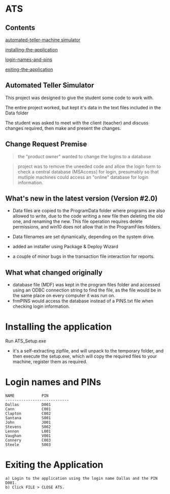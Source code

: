 # ATS
## Contents
[automated-teller-machine simulator](#automated-teller-simulator)

[installing-the-application](#installing-the-application)

[login-names-and-pins](#login-names-and-pins)

[exiting-the-application](#exiting-the-application)


Automated Teller Simulator
------------------------------------------------------------
This project was designed to give the student some code to work with.

The entire project worked, but kept it's data in the text files included in the Data folder

The student was asked to meet with the client (teacher) and discuss changes required, then make and present the changes.

## Change Request Premise
> the "product owner" wanted to change the logins to a database

> project was to remove the uneeded code and allow the login form to check a central database (MSAccess) for login, 
presumably so that mutliple machines could access an "online" database for login information.

## What's new in the latest version (Version #2.0)
- Data files are copied to the ProgramData folder where programs are also allowed to write, due to the code writing a new file then deleting the old one, and renaming the new.  This file operation requires delete permissions, and win10 does not allow that in the ProgramFiles folders.

- Data filenames are set dynamically, depending on the system drive. 

- added an installer using Package & Deploy Wizard

- a couple of minor bugs in the transaction file interaction for reports.

## What what changed originally
- database file (MDF) was kept in the program files folder and accessed using an ODBC connection string to find the file, as the file would be in the same place on every computer it was run on.
- frmPINS would access the database instead of a PINS.txt file when checking login information.


# Installing the application
Run ATS_Setup.exe
- it's a self-extracting zipfile, and will unpack to the temporary folder, and then execute the setup.exe, which will copy the required files to your machine, register them as required.

# Login names and PINs


	NAME			PIN
	----------------------------
	Dallas			D001
	Cann			C001
	Clapton			C002
	Santana			S001
	John			J001
	Stevens			S002
	Lennon			L001
	Vaughan			V001
	Connery			C003
	Steele			S003

# Exiting the Application

	a) Login to the application using the login name Dallas and the PIN D001.
	b) Click FILE > CLOSE ATS.
